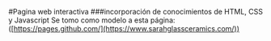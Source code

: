 #Pagina web interactiva 
###incorporación de conocimientos de HTML, CSS y Javascript
Se tomo como modelo a esta página: ([https://pages.github.com/](https://www.sarahglassceramics.com/))
